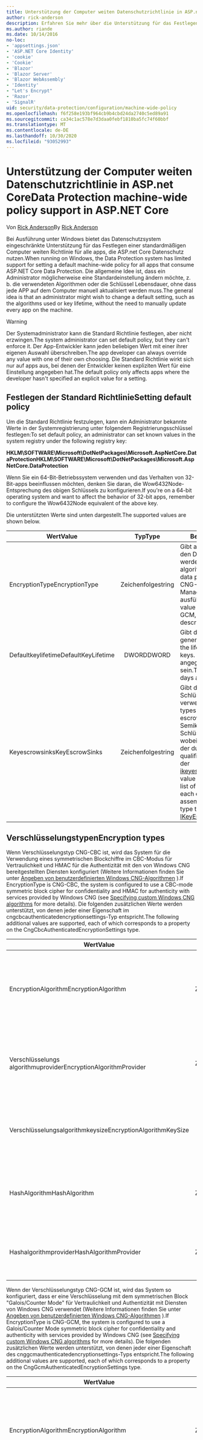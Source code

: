 ```yaml
---
title: Unterstützung der Computer weiten Datenschutzrichtlinie in ASP.net Core
author: rick-anderson
description: Erfahren Sie mehr über die Unterstützung für das Festlegen einer standardmäßigen Computer weiten Richtlinie für alle apps, die ASP.net Core Datenschutz nutzen.
ms.author: riande
ms.date: 10/14/2016
no-loc:
- 'appsettings.json'
- 'ASP.NET Core Identity'
- 'cookie'
- 'Cookie'
- 'Blazor'
- 'Blazor Server'
- 'Blazor WebAssembly'
- 'Identity'
- "Let's Encrypt"
- 'Razor'
- 'SignalR'
uid: security/data-protection/configuration/machine-wide-policy
ms.openlocfilehash: f6f258e193bf964cb9b4cbd24da2740c5ed89a91
ms.sourcegitcommit: ca34c1ac578e7d3daa0febf1810ba5fc74f60bbf
ms.translationtype: MT
ms.contentlocale: de-DE
ms.lasthandoff: 10/30/2020
ms.locfileid: "93052993"
---
```

# <a name="data-protection-machine-wide-policy-support-in-aspnet-core"></a><span data-ttu-id="9598e-103">Unterstützung der Computer weiten Datenschutzrichtlinie in ASP.net Core</span><span class="sxs-lookup"><span data-stu-id="9598e-103">Data Protection machine-wide policy support in ASP.NET Core</span></span>

<span data-ttu-id="9598e-104">Von [Rick Anderson](https://twitter.com/RickAndMSFT)</span><span class="sxs-lookup"><span data-stu-id="9598e-104">By [Rick Anderson](https://twitter.com/RickAndMSFT)</span></span>

<span data-ttu-id="9598e-105">Bei Ausführung unter Windows bietet das Datenschutzsystem eingeschränkte Unterstützung für das Festlegen einer standardmäßigen Computer weiten Richtlinie für alle apps, die ASP.net Core Datenschutz nutzen.</span><span class="sxs-lookup"><span data-stu-id="9598e-105">When running on Windows, the Data Protection system has limited support for setting a default machine-wide policy for all apps that consume ASP.NET Core Data Protection.</span></span> <span data-ttu-id="9598e-106">Die allgemeine Idee ist, dass ein Administrator möglicherweise eine Standardeinstellung ändern möchte, z. b. die verwendeten Algorithmen oder die Schlüssel Lebensdauer, ohne dass jede APP auf dem Computer manuell aktualisiert werden muss.</span><span class="sxs-lookup"><span data-stu-id="9598e-106">The general idea is that an administrator might wish to change a default setting, such as the algorithms used or key lifetime, without the need to manually update every app on the machine.</span></span>

> [!WARNING]
> <span data-ttu-id="9598e-107">Der Systemadministrator kann die Standard Richtlinie festlegen, aber nicht erzwingen.</span><span class="sxs-lookup"><span data-stu-id="9598e-107">The system administrator can set default policy, but they can't enforce it.</span></span> <span data-ttu-id="9598e-108">Der App-Entwickler kann jeden beliebigen Wert mit einer ihrer eigenen Auswahl überschreiben.</span><span class="sxs-lookup"><span data-stu-id="9598e-108">The app developer can always override any value with one of their own choosing.</span></span> <span data-ttu-id="9598e-109">Die Standard Richtlinie wirkt sich nur auf apps aus, bei denen der Entwickler keinen expliziten Wert für eine Einstellung angegeben hat.</span><span class="sxs-lookup"><span data-stu-id="9598e-109">The default policy only affects apps where the developer hasn't specified an explicit value for a setting.</span></span>

## <a name="setting-default-policy"></a><span data-ttu-id="9598e-110">Festlegen der Standard Richtlinie</span><span class="sxs-lookup"><span data-stu-id="9598e-110">Setting default policy</span></span>

<span data-ttu-id="9598e-111">Um die Standard Richtlinie festzulegen, kann ein Administrator bekannte Werte in der Systemregistrierung unter folgendem Registrierungsschlüssel festlegen:</span><span class="sxs-lookup"><span data-stu-id="9598e-111">To set default policy, an administrator can set known values in the system registry under the following registry key:</span></span>

<span data-ttu-id="9598e-112">**HKLM\SOFTWARE\Microsoft\DotNetPackages\Microsoft.AspNetCore.DataProtection**</span><span class="sxs-lookup"><span data-stu-id="9598e-112">**HKLM\SOFTWARE\Microsoft\DotNetPackages\Microsoft.AspNetCore.DataProtection**</span></span>

<span data-ttu-id="9598e-113">Wenn Sie ein 64-Bit-Betriebssystem verwenden und das Verhalten von 32-Bit-apps beeinflussen möchten, denken Sie daran, die Wow6432Node-Entsprechung des obigen Schlüssels zu konfigurieren.</span><span class="sxs-lookup"><span data-stu-id="9598e-113">If you're on a 64-bit operating system and want to affect the behavior of 32-bit apps, remember to configure the Wow6432Node equivalent of the above key.</span></span>

<span data-ttu-id="9598e-114">Die unterstützten Werte sind unten dargestellt.</span><span class="sxs-lookup"><span data-stu-id="9598e-114">The supported values are shown below.</span></span>

| <span data-ttu-id="9598e-115">Wert</span><span class="sxs-lookup"><span data-stu-id="9598e-115">Value</span></span>              | <span data-ttu-id="9598e-116">Typ</span><span class="sxs-lookup"><span data-stu-id="9598e-116">Type</span></span>   | <span data-ttu-id="9598e-117">Beschreibung</span><span class="sxs-lookup"><span data-stu-id="9598e-117">Description</span></span> |
| ------------------ | :----: | ----------- |
| <span data-ttu-id="9598e-118">EncryptionType</span><span class="sxs-lookup"><span data-stu-id="9598e-118">EncryptionType</span></span>     | <span data-ttu-id="9598e-119">Zeichenfolge</span><span class="sxs-lookup"><span data-stu-id="9598e-119">string</span></span> | <span data-ttu-id="9598e-120">Gibt an, welche Algorithmen für den Datenschutz verwendet werden sollen.</span><span class="sxs-lookup"><span data-stu-id="9598e-120">Specifies which algorithms should be used for data protection.</span></span> <span data-ttu-id="9598e-121">Der Wert muss CNG-CBC, CNG-GCM oder Managed lauten und wird unten ausführlicher beschrieben.</span><span class="sxs-lookup"><span data-stu-id="9598e-121">The value must be CNG-CBC, CNG-GCM, or Managed and is described in more detail below.</span></span> |
| <span data-ttu-id="9598e-122">Defaultkeylifetime</span><span class="sxs-lookup"><span data-stu-id="9598e-122">DefaultKeyLifetime</span></span> | <span data-ttu-id="9598e-123">DWORD</span><span class="sxs-lookup"><span data-stu-id="9598e-123">DWORD</span></span>  | <span data-ttu-id="9598e-124">Gibt die Lebensdauer für neu generierte Schlüssel an.</span><span class="sxs-lookup"><span data-stu-id="9598e-124">Specifies the lifetime for newly-generated keys.</span></span> <span data-ttu-id="9598e-125">Der Wert wird in Tagen angegeben und muss >= 7 sein.</span><span class="sxs-lookup"><span data-stu-id="9598e-125">The value is specified in days and must be >= 7.</span></span> |
| <span data-ttu-id="9598e-126">Keyescrowsinks</span><span class="sxs-lookup"><span data-stu-id="9598e-126">KeyEscrowSinks</span></span>     | <span data-ttu-id="9598e-127">Zeichenfolge</span><span class="sxs-lookup"><span data-stu-id="9598e-127">string</span></span> | <span data-ttu-id="9598e-128">Gibt die Typen an, die für die Schlüssel Hinterlegung verwendet werden.</span><span class="sxs-lookup"><span data-stu-id="9598e-128">Specifies the types that are used for key escrow.</span></span> <span data-ttu-id="9598e-129">Der Wert ist eine durch Semikolons getrennte Liste von Schlüssel Hinterlegungs senken, wobei jedes Element in der Liste der durch die Assembly qualifizierte Name eines Typs ist, der [ikeyescrowsink](/dotnet/api/microsoft.aspnetcore.dataprotection.keymanagement.ikeyescrowsink)implementiert.</span><span class="sxs-lookup"><span data-stu-id="9598e-129">The value is a semicolon-delimited list of key escrow sinks, where each element in the list is the assembly-qualified name of a type that implements [IKeyEscrowSink](/dotnet/api/microsoft.aspnetcore.dataprotection.keymanagement.ikeyescrowsink).</span></span> |

## <a name="encryption-types"></a><span data-ttu-id="9598e-130">Verschlüsselungstypen</span><span class="sxs-lookup"><span data-stu-id="9598e-130">Encryption types</span></span>

<span data-ttu-id="9598e-131">Wenn Verschlüsselungstyp CNG-CBC ist, wird das System für die Verwendung eines symmetrischen Blockchiffre im CBC-Modus für Vertraulichkeit und HMAC für die Authentizität mit den von Windows CNG bereitgestellten Diensten konfiguriert (Weitere Informationen finden Sie unter [Angeben von benutzerdefinierten Windows CNG-Algorithmen](xref:security/data-protection/configuration/overview#specifying-custom-windows-cng-algorithms) ).</span><span class="sxs-lookup"><span data-stu-id="9598e-131">If EncryptionType is CNG-CBC, the system is configured to use a CBC-mode symmetric block cipher for confidentiality and HMAC for authenticity with services provided by Windows CNG (see [Specifying custom Windows CNG algorithms](xref:security/data-protection/configuration/overview#specifying-custom-windows-cng-algorithms) for more details).</span></span> <span data-ttu-id="9598e-132">Die folgenden zusätzlichen Werte werden unterstützt, von denen jeder einer Eigenschaft im cngcbcauthenticatedencryptionsettings-Typ entspricht.</span><span class="sxs-lookup"><span data-stu-id="9598e-132">The following additional values are supported, each of which corresponds to a property on the CngCbcAuthenticatedEncryptionSettings type.</span></span>

| <span data-ttu-id="9598e-133">Wert</span><span class="sxs-lookup"><span data-stu-id="9598e-133">Value</span></span>                       | <span data-ttu-id="9598e-134">Typ</span><span class="sxs-lookup"><span data-stu-id="9598e-134">Type</span></span>   | <span data-ttu-id="9598e-135">Beschreibung</span><span class="sxs-lookup"><span data-stu-id="9598e-135">Description</span></span> |
| --------------------------- | :----: | ----------- |
| <span data-ttu-id="9598e-136">EncryptionAlgorithm</span><span class="sxs-lookup"><span data-stu-id="9598e-136">EncryptionAlgorithm</span></span>         | <span data-ttu-id="9598e-137">Zeichenfolge</span><span class="sxs-lookup"><span data-stu-id="9598e-137">string</span></span> | <span data-ttu-id="9598e-138">Der Name eines symmetrischen Blockchiffre Algorithmus, der von CNG interpretiert wird.</span><span class="sxs-lookup"><span data-stu-id="9598e-138">The name of a symmetric block cipher algorithm understood by CNG.</span></span> <span data-ttu-id="9598e-139">Dieser Algorithmus wird im CBC-Modus geöffnet.</span><span class="sxs-lookup"><span data-stu-id="9598e-139">This algorithm is opened in CBC mode.</span></span> |
| <span data-ttu-id="9598e-140">Verschlüsselungs algorithmuprovider</span><span class="sxs-lookup"><span data-stu-id="9598e-140">EncryptionAlgorithmProvider</span></span> | <span data-ttu-id="9598e-141">Zeichenfolge</span><span class="sxs-lookup"><span data-stu-id="9598e-141">string</span></span> | <span data-ttu-id="9598e-142">Der Name der CNG-Anbieter Implementierung, die den Algorithmus "Verschlüsselungalgorithmus" bilden kann.</span><span class="sxs-lookup"><span data-stu-id="9598e-142">The name of the CNG provider implementation that can produce the algorithm EncryptionAlgorithm.</span></span> |
| <span data-ttu-id="9598e-143">Verschlüsselungsalgorithmkeysize</span><span class="sxs-lookup"><span data-stu-id="9598e-143">EncryptionAlgorithmKeySize</span></span>  | <span data-ttu-id="9598e-144">DWORD</span><span class="sxs-lookup"><span data-stu-id="9598e-144">DWORD</span></span>  | <span data-ttu-id="9598e-145">Die Länge des Schlüssels (in Bits), der für den symmetrischen Blockchiffre Algorithmus abgeleitet werden soll.</span><span class="sxs-lookup"><span data-stu-id="9598e-145">The length (in bits) of the key to derive for the symmetric block cipher algorithm.</span></span> |
| <span data-ttu-id="9598e-146">HashAlgorithm</span><span class="sxs-lookup"><span data-stu-id="9598e-146">HashAlgorithm</span></span>               | <span data-ttu-id="9598e-147">Zeichenfolge</span><span class="sxs-lookup"><span data-stu-id="9598e-147">string</span></span> | <span data-ttu-id="9598e-148">Der Name eines Hash Algorithmus, der von CNG interpretiert wird.</span><span class="sxs-lookup"><span data-stu-id="9598e-148">The name of a hash algorithm understood by CNG.</span></span> <span data-ttu-id="9598e-149">Dieser Algorithmus wird im HMAC-Modus geöffnet.</span><span class="sxs-lookup"><span data-stu-id="9598e-149">This algorithm is opened in HMAC mode.</span></span> |
| <span data-ttu-id="9598e-150">Hashalgorithmprovider</span><span class="sxs-lookup"><span data-stu-id="9598e-150">HashAlgorithmProvider</span></span>       | <span data-ttu-id="9598e-151">Zeichenfolge</span><span class="sxs-lookup"><span data-stu-id="9598e-151">string</span></span> | <span data-ttu-id="9598e-152">Der Name der CNG-Anbieter Implementierung, die den Algorithmus HashAlgorithm bilden kann.</span><span class="sxs-lookup"><span data-stu-id="9598e-152">The name of the CNG provider implementation that can produce the algorithm HashAlgorithm.</span></span> |

<span data-ttu-id="9598e-153">Wenn der Verschlüsselungstyp CNG-GCM ist, wird das System so konfiguriert, dass er eine Verschlüsselung mit dem symmetrischen Block "Galois/Counter Mode" für Vertraulichkeit und Authentizität mit Diensten von Windows CNG verwendet (Weitere Informationen finden Sie unter [Angeben von benutzerdefinierten Windows CNG-Algorithmen](xref:security/data-protection/configuration/overview#specifying-custom-windows-cng-algorithms) ).</span><span class="sxs-lookup"><span data-stu-id="9598e-153">If EncryptionType is CNG-GCM, the system is configured to use a Galois/Counter Mode symmetric block cipher for confidentiality and authenticity with services provided by Windows CNG (see [Specifying custom Windows CNG algorithms](xref:security/data-protection/configuration/overview#specifying-custom-windows-cng-algorithms) for more details).</span></span> <span data-ttu-id="9598e-154">Die folgenden zusätzlichen Werte werden unterstützt, von denen jeder einer Eigenschaft des cnggcmauthenticatedencryptionsettings-Typs entspricht.</span><span class="sxs-lookup"><span data-stu-id="9598e-154">The following additional values are supported, each of which corresponds to a property on the CngGcmAuthenticatedEncryptionSettings type.</span></span>

| <span data-ttu-id="9598e-155">Wert</span><span class="sxs-lookup"><span data-stu-id="9598e-155">Value</span></span>                       | <span data-ttu-id="9598e-156">Typ</span><span class="sxs-lookup"><span data-stu-id="9598e-156">Type</span></span>   | <span data-ttu-id="9598e-157">Beschreibung</span><span class="sxs-lookup"><span data-stu-id="9598e-157">Description</span></span> |
| --------------------------- | :----: | ----------- |
| <span data-ttu-id="9598e-158">EncryptionAlgorithm</span><span class="sxs-lookup"><span data-stu-id="9598e-158">EncryptionAlgorithm</span></span>         | <span data-ttu-id="9598e-159">Zeichenfolge</span><span class="sxs-lookup"><span data-stu-id="9598e-159">string</span></span> | <span data-ttu-id="9598e-160">Der Name eines symmetrischen Blockchiffre Algorithmus, der von CNG interpretiert wird.</span><span class="sxs-lookup"><span data-stu-id="9598e-160">The name of a symmetric block cipher algorithm understood by CNG.</span></span> <span data-ttu-id="9598e-161">Dieser Algorithmus wird im Modus "Galois/Counter" geöffnet.</span><span class="sxs-lookup"><span data-stu-id="9598e-161">This algorithm is opened in Galois/Counter Mode.</span></span> |
| <span data-ttu-id="9598e-162">Verschlüsselungs algorithmuprovider</span><span class="sxs-lookup"><span data-stu-id="9598e-162">EncryptionAlgorithmProvider</span></span> | <span data-ttu-id="9598e-163">Zeichenfolge</span><span class="sxs-lookup"><span data-stu-id="9598e-163">string</span></span> | <span data-ttu-id="9598e-164">Der Name der CNG-Anbieter Implementierung, die den Algorithmus "Verschlüsselungalgorithmus" bilden kann.</span><span class="sxs-lookup"><span data-stu-id="9598e-164">The name of the CNG provider implementation that can produce the algorithm EncryptionAlgorithm.</span></span> |
| <span data-ttu-id="9598e-165">Verschlüsselungsalgorithmkeysize</span><span class="sxs-lookup"><span data-stu-id="9598e-165">EncryptionAlgorithmKeySize</span></span>  | <span data-ttu-id="9598e-166">DWORD</span><span class="sxs-lookup"><span data-stu-id="9598e-166">DWORD</span></span>  | <span data-ttu-id="9598e-167">Die Länge des Schlüssels (in Bits), der für den symmetrischen Blockchiffre Algorithmus abgeleitet werden soll.</span><span class="sxs-lookup"><span data-stu-id="9598e-167">The length (in bits) of the key to derive for the symmetric block cipher algorithm.</span></span> |

<span data-ttu-id="9598e-168">Wenn verschlüsselungstype verwaltet wird, ist das System so konfiguriert, dass ein verwaltetes SymmetricAlgorithm für Vertraulichkeit und KeyedHashAlgorithm für die Authentizität verwendet wird (Weitere Informationen finden Sie unter [Angeben von benutzerdefinierten verwalteten Algorithmen](xref:security/data-protection/configuration/overview#specifying-custom-managed-algorithms) ).</span><span class="sxs-lookup"><span data-stu-id="9598e-168">If EncryptionType is Managed, the system is configured to use a managed SymmetricAlgorithm for confidentiality and KeyedHashAlgorithm for authenticity (see [Specifying custom managed algorithms](xref:security/data-protection/configuration/overview#specifying-custom-managed-algorithms) for more details).</span></span> <span data-ttu-id="9598e-169">Die folgenden zusätzlichen Werte werden unterstützt, von denen jeder einer Eigenschaft im managedauthenticatedencryptionsettings-Typ entspricht.</span><span class="sxs-lookup"><span data-stu-id="9598e-169">The following additional values are supported, each of which corresponds to a property on the ManagedAuthenticatedEncryptionSettings type.</span></span>

| <span data-ttu-id="9598e-170">Wert</span><span class="sxs-lookup"><span data-stu-id="9598e-170">Value</span></span>                      | <span data-ttu-id="9598e-171">Typ</span><span class="sxs-lookup"><span data-stu-id="9598e-171">Type</span></span>   | <span data-ttu-id="9598e-172">Beschreibung</span><span class="sxs-lookup"><span data-stu-id="9598e-172">Description</span></span> |
| -------------------------- | :----: | ----------- |
| <span data-ttu-id="9598e-173">Verschlüsselungsalgorithmtype</span><span class="sxs-lookup"><span data-stu-id="9598e-173">EncryptionAlgorithmType</span></span>    | <span data-ttu-id="9598e-174">Zeichenfolge</span><span class="sxs-lookup"><span data-stu-id="9598e-174">string</span></span> | <span data-ttu-id="9598e-175">Der durch die Assembly qualifizierte Name eines Typs, der SymmetricAlgorithm implementiert.</span><span class="sxs-lookup"><span data-stu-id="9598e-175">The assembly-qualified name of a type that implements SymmetricAlgorithm.</span></span> |
| <span data-ttu-id="9598e-176">Verschlüsselungsalgorithmkeysize</span><span class="sxs-lookup"><span data-stu-id="9598e-176">EncryptionAlgorithmKeySize</span></span> | <span data-ttu-id="9598e-177">DWORD</span><span class="sxs-lookup"><span data-stu-id="9598e-177">DWORD</span></span>  | <span data-ttu-id="9598e-178">Die Länge des Schlüssels (in Bits), der für den symmetrischen Verschlüsselungsalgorithmus abgeleitet werden soll.</span><span class="sxs-lookup"><span data-stu-id="9598e-178">The length (in bits) of the key to derive for the symmetric encryption algorithm.</span></span> |
| <span data-ttu-id="9598e-179">Validationalgorithmtype</span><span class="sxs-lookup"><span data-stu-id="9598e-179">ValidationAlgorithmType</span></span>    | <span data-ttu-id="9598e-180">Zeichenfolge</span><span class="sxs-lookup"><span data-stu-id="9598e-180">string</span></span> | <span data-ttu-id="9598e-181">Der durch die Assembly qualifizierte Name eines Typs, der KeyedHashAlgorithm implementiert.</span><span class="sxs-lookup"><span data-stu-id="9598e-181">The assembly-qualified name of a type that implements KeyedHashAlgorithm.</span></span> |

<span data-ttu-id="9598e-182">Wenn der Verschlüsselungstyp einen anderen Wert als NULL oder leer hat, löst das Datenschutzsystem beim Start eine Ausnahme aus.</span><span class="sxs-lookup"><span data-stu-id="9598e-182">If EncryptionType has any other value other than null or empty, the Data Protection system throws an exception at startup.</span></span>

> [!WARNING]
> <span data-ttu-id="9598e-183">Beim Konfigurieren einer Standardrichtlinien Einstellung, die Typnamen einschließt ("verschlüsselungalgorithmtype", "validationalgorithmtype", "keyescrowsinks"), müssen die Typen für die app verfügbar sein.</span><span class="sxs-lookup"><span data-stu-id="9598e-183">When configuring a default policy setting that involves type names (EncryptionAlgorithmType, ValidationAlgorithmType, KeyEscrowSinks), the types must be available to the app.</span></span> <span data-ttu-id="9598e-184">Dies bedeutet, dass die Assemblys, die diese Typen enthalten, im globalen Assemblycache (Global Assembly Cache, GAC) vorhanden sein sollten.</span><span class="sxs-lookup"><span data-stu-id="9598e-184">This means that for apps running on Desktop CLR, the assemblies that contain these types should be present in the Global Assembly Cache (GAC).</span></span> <span data-ttu-id="9598e-185">Für ASP.net Core-apps, die unter .net Core ausgeführt werden, sollten die Pakete installiert werden, die diese Typen enthalten.</span><span class="sxs-lookup"><span data-stu-id="9598e-185">For ASP.NET Core apps running on .NET Core, the packages that contain these types should be installed.</span></span>
